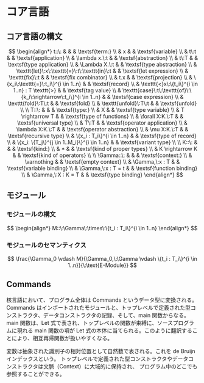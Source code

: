 # コア言語

## コア言語の構文

$$
\begin{align*}
t::\:   & & & \textsf{term:} \\
        & x &   & \textsf{variable} \\
        & t\:t & & \textsf{application} \\
        & \lambda x.\:t & & \textsf{abstraction} \\
        & t\:T & & \textsf{type application} \\
        & \Lambda X.\:t & & \textsf{type abstraction} \\
        & \texttt{let}\:x\:\texttt{=}\:t\:\texttt{in}\:t & & \textsf{let expression} \\
        & \texttt{fix}\:t & & \textsf{fix combinator} \\
        & t.x & & \textsf{projection} \\
        & \{x_i\:\texttt{=}\:t_i\}^{i \in 1..n} & & \textsf{record} \\
        & \texttt{<}x\:\{t_i\}^{i \in 1..n} : T \texttt{>} & & \textsf{tag value} \\
        & \texttt{case}\:t\:\texttt{of}\:\{k_i\:\rightarrow\:t_i\}^{i \in 1..n} & & \textsf{case expression} \\
        & \texttt{fold}\:T\:t  & & \textsf{fold} \\
        & \texttt{unfold}\:T\:t  & & \textsf{unfold} \\
        \\
T::\:   & & & \textsf{type:} \\
        & X &                                  & \textsf{type variable} \\
        & T \rightarrow T &                              & \textsf{type of functions} \\
        & \forall X:K.\:T &                    & \textsf{universal type} \\
        & T\:T &                                 & \textsf{operator application} \\
        & \lambda X:K.\:T &                            & \textsf{operator abstraction} \\
        & \mu X:K.\:T & & \textsf{recursive type} \\
        & \{x_i : T_i\}^{i \in 1..n} &                        & \textsf{type of record} \\
        & \{x_i: \{T_j\}^{j \in 1..M_i}\}^{i \in 1..n} &                      & \textsf{variant type} \\
        \\
K::\:   & & & \textsf{kind:} \\
        & * & & \textsf{kind of proper types} \\
        & K \rightarrow K & & \textsf{kind of operators} \\
        \\
\Gamma::\: & & & \textsf{context:} \\
          & \varnothing & & \textsf{empty context} \\
          & \Gamma,\:x : T & & \textsf{variable binding} \\
          & \Gamma,\:x : T = t & & \textsf{function binding} \\
          & \Gamma,\:X : K = T & & \textsf{type binding}
\end{align*}
$$

## モジュール

### モジュールの構文

$$
\begin{align*}
M::\:\Gamma\:\times\:\{t_i : T_i\}^{i \in 1..n}
\end{align*}
$$

### モジュールのセマンティクス

$$
\frac{\Gamma_0 \vdash M}{\Gamma_0,\:\Gamma \vdash \{t_i : T_i\}^{i \in 1..n}}{\:\text{E-Module}}
$$

## Commands

核言語において、プログラム全体は Commands というデータ型に変換される。
Commands はインポートされたモジュールと、トップレベルで定義された型コンストラクタ、データコンストラクタの記録、そして、main 関数からなる。main 関数は、Let 式で表され、トップレベルの関数が束縛に、ソースプログラムに現れる main 関数の項が Let 式の本体に当てられる。このように翻訳することにより、相互再帰関数が扱いやすくなる。

変数は抽象された識別子の相対位置として自然数で表される。これを de Bruijn インデックスという。
トップレベルで定義された型コンストラクタやデータコンストラクタは文脈（Context）に大域的に保持され、
プログラム中のどこでも参照することができる。
